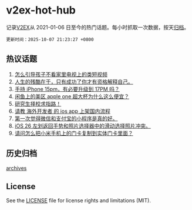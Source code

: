 # v2ex-hot-hub

 记录[V2EX](https://www.v2ex.com/)从 2021-01-06 日至今的热门话题。每小时抓取一次数据，按天[归档](archives)。

`更新时间：2025-10-07 21:23:27 +0800`

## 热议话题

1. [怎么引导孩子不看家里电视上的类短视频](https://www.v2ex.com/t/1163618)
1. [人生的残酷在于，只有成功了你才有资格解释自己。](https://www.v2ex.com/t/1163572)
1. [手持 iPhone 15pm，有必要升级到 17PM 吗？](https://www.v2ex.com/t/1163551)
1. [闲鱼上的美区 apple one 超大杯为什么这么便宜？](https://www.v2ex.com/t/1163598)
1. [研究生择校求指路！](https://www.v2ex.com/t/1163574)
1. [请教 海外开发者 的 ios app 上架国内流程](https://www.v2ex.com/t/1163580)
1. [第一次觉得微信和支付宝的小程序是真的好。](https://www.v2ex.com/t/1163616)
1. [iOS 26 左划返回手势和照片选择器中的滑动选择照片冲突。](https://www.v2ex.com/t/1163557)
1. [请问怎么把小米手机上的门卡复制到实体门卡里面？](https://www.v2ex.com/t/1163587)

## 历史归档

[archives](archives)

## License

See the [LICENSE](LICENSE) file for license rights and limitations (MIT).
